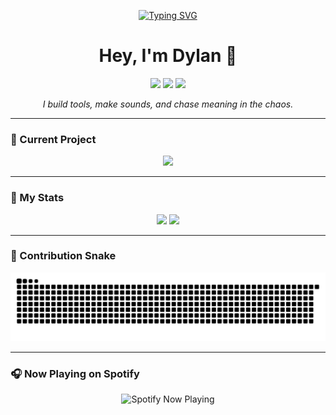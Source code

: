 <p align="center">
  <a href="https://git.io/typing-svg">
    <img src="https://readme-typing-svg.demolab.com?font=Fira+Code&size=24&duration=3000&pause=1000&color=00BCD4&center=true&vCenter=true&width=600&lines=🎧+Music+Producer;🧠+Developer;🎨+Visual+Storyteller" alt="Typing SVG" />
  </a>
</p>

<h1 align="center">Hey, I'm Dylan 👋</h1>

<p align="center">
  <img src="https://img.shields.io/badge/🎧_Music_Producer-Active-00bcd4?style=for-the-badge&labelColor=1b1b1f" />
  <img src="https://img.shields.io/badge/🧠_Developer-Building-ff4081?style=for-the-badge&labelColor=1b1b1f" />
  <img src="https://img.shields.io/badge/🎨_Visual_Storyteller-Creating-9c27b0?style=for-the-badge&labelColor=1b1b1f" />
</p>

<p align="center">
  <em>I build tools, make sounds, and chase meaning in the chaos.</em>
</p>

---

### 🧩 Current Project
<p align="center">
  <img src="https://img.shields.io/badge/NOMAD_DAW-In_Development-00bcd4?style=for-the-badge&logo=cplusplus&logoColor=white&labelColor=1b1b1f" />
</p>

---

### 🚀 My Stats
<p align="center">
  <img src="https://github-readme-stats.vercel.app/api?username=currentsuspect&show_icons=true&theme=tokyonight&hide_border=true&bg_color=0d1117&title_color=00bcd4&icon_color=ff4081" height="165" />
  <img src="https://github-readme-stats.vercel.app/api/top-langs/?username=currentsuspect&layout=compact&theme=tokyonight&hide_border=true&bg_color=0d1117&title_color=9c27b0" height="165" />
</p>

---

### 🐍 Contribution Snake
<p align="center">
  <img src="https://raw.githubusercontent.com/currentsuspect/currentsuspect/main/github-user-contribution.svg" alt="Snake animation" />
</p>

---

### 🎧 Now Playing on Spotify
<p align="center">
  <img src="https://now-playing-6672.vercel.app" alt="Spotify Now Playing" width="400" />
</p>
